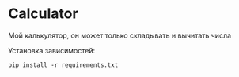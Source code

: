 # Calculator
Мой калькулятор, он может только складывать и вычитать числа

Установка зависимостей:
```
pip install -r requirements.txt
```
